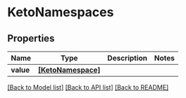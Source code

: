 # KetoNamespaces


## Properties
Name | Type | Description | Notes
------------ | ------------- | ------------- | -------------
**value** | [**[KetoNamespace]**](KetoNamespace.md) |  | 

[[Back to Model list]](../README.md#documentation-for-models) [[Back to API list]](../README.md#documentation-for-api-endpoints) [[Back to README]](../README.md)



